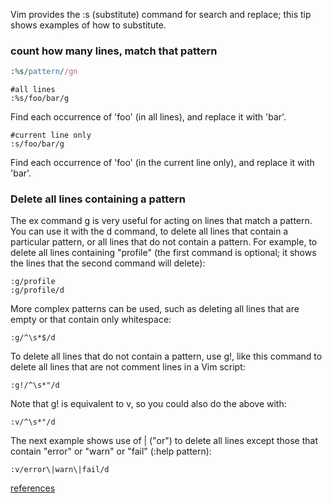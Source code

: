 
Vim provides the :s (substitute) command for search and replace; this tip shows examples of how to substitute. 

### count how many lines, match that pattern


```ruby
:%s/pattern//gn
```

```
#all lines
:%s/foo/bar/g
```

Find each occurrence of 'foo' (in all lines), and replace it with 'bar'.

```
#current line only
:s/foo/bar/g
```

Find each occurrence of 'foo' (in the current line only), and replace it with 'bar'.




### Delete all lines containing a pattern

The ex command g is very useful for acting on lines that match a pattern. You can use it with the d command, to delete all lines that contain a particular pattern, or all lines that do not contain a pattern.
For example, to delete all lines containing "profile" (the first command is optional; it shows the lines that the second command will delete):

```
:g/profile
:g/profile/d
```

More complex patterns can be used, such as deleting all lines that are empty or that contain only whitespace:

```
:g/^\s*$/d
```

To delete all lines that do not contain a pattern, use g!, like this command to delete all lines that are not comment lines in a Vim script:
```
:g!/^\s*"/d
```
Note that g! is equivalent to v, so you could also do the above with:
```
:v/^\s*"/d
```

The next example shows use of \| ("or") to delete all lines except those that contain "error" or "warn" or "fail" (:help pattern):

```
:v/error\|warn\|fail/d

```


[references](http://vim.wikia.com/wiki/Search_and_replace)
